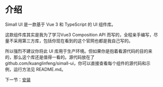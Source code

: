# 介绍

Simall UI 是一款基于 Vue 3 和 TypeScript 的 UI 组件库。

这款组件库其实是我为了学习Vue3 Composition API 而写的，全程亲手编写，尽量不采用第三方库，包括你现在看到的这个官网也都是我自己写的。

所以强烈不建议你将此 UI 库用于生产环境。但如果你是抱着看源代码的目的来的，那么这个库还是值得一看的。源代码放在了 github.com/kuanglinfeng/simall-ui，你可以直接查看每个组件的源代码和示例，运行方法见 README.md。

下一节：[安装](#/doc/install)